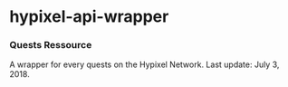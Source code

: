# hypixel-api-wrapper
### Quests Ressource
A wrapper for every quests on the Hypixel Network. Last update: July 3, 2018.

